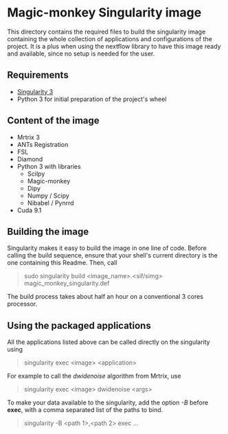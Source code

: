 # Magic-monkey Singularity image

This directory contains the required files to build the singularity image 
containing the whole collection of applications and configurations of the 
project. It is a plus when using the nextflow library to have this image 
ready and available, since no setup is needed for the user.

## Requirements

- [Singularity 3](https://sylabs.io/guides/3.0/user-guide/installation.html)
- Python 3 for initial preparation of the project's wheel

## Content of the image

- Mrtrix 3
- ANTs Registration
- FSL
- Diamond
- Python 3 with libraries
    - Scilpy
    - Magic-monkey
    - Dipy
    - Numpy / Scipy
    - Nibabel / Pynrrd
- Cuda 9.1

## Building the image

Singularity makes it easy to build the image in one line of code. Before 
calling the build sequence, ensure that your shell's current directory is 
the one containing this Readme. Then, call

> sudo singularity build <image_name>.<sif/simg> magic_monkey_singularity.def

The build process takes about half an hour on a conventional 3 cores processor.

## Using the packaged applications

All the applications listed above can be called directly on the singularity 
using

> singularity exec \<image> \<application>

For example to call the *dwidenoise* algorithm from Mrtrix, use

> singularity exec \<image> dwidenoise \<args>

To make your data available to the singularity, add the option *-B* before
**exec**, with a comma separated list of the paths to bind.

> singularity -B \<path 1>,\<path 2> exec ...
